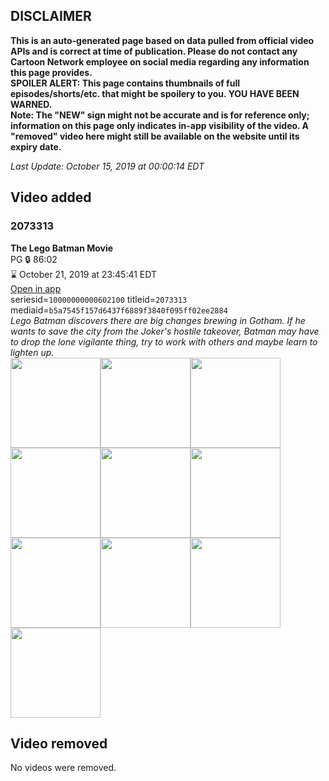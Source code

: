 ## DISCLAIMER
**This is an auto-generated page based on data pulled from official video APIs and is correct at time of publication. Please do not contact any Cartoon Network employee on social media regarding any information this page provides.**  
**SPOILER ALERT: This page contains thumbnails of full episodes/shorts/etc. that might be spoilery to you. YOU HAVE BEEN WARNED.**  
**Note: The "NEW" sign might not be accurate and is for reference only; information on this page only indicates in-app visibility of the video. A "removed" video here might still be available on the website until its expiry date.**  

_Last Update: October 15, 2019 at 00:00:14 EDT_
## Video added
### 2073313
**The Lego Batman Movie**  
PG 🔒 86:02  
⌛ October 21, 2019 at 23:45:41 EDT  
[Open in app](https://tinyurl.com/y4h44jf6)  
seriesid=`10000000000602100` titleid=`2073313` mediaid=`b5a7545f157d6437f6889f3840f095ff02ee2884`  
_Lego Batman discovers there are big changes brewing in Gotham. If he wants to save the city from the Joker's hostile takeover, Batman may have to drop the lone vigilante thing, try to work with others and maybe learn to lighten up._  
<a href="https://s3.amazonaws.com/cartoonorchestrator/2073313_001_1280x720.jpg"><img src="https://s3.amazonaws.com/cartoonorchestrator/2073313_001_640x360.jpg" height="144px" /></a><a href="https://s3.amazonaws.com/cartoonorchestrator/2073313_002_1280x720.jpg"><img src="https://s3.amazonaws.com/cartoonorchestrator/2073313_002_640x360.jpg" height="144px" /></a><a href="https://s3.amazonaws.com/cartoonorchestrator/2073313_003_1280x720.jpg"><img src="https://s3.amazonaws.com/cartoonorchestrator/2073313_003_640x360.jpg" height="144px" /></a><a href="https://s3.amazonaws.com/cartoonorchestrator/2073313_004_1280x720.jpg"><img src="https://s3.amazonaws.com/cartoonorchestrator/2073313_004_640x360.jpg" height="144px" /></a><a href="https://s3.amazonaws.com/cartoonorchestrator/2073313_005_1280x720.jpg"><img src="https://s3.amazonaws.com/cartoonorchestrator/2073313_005_640x360.jpg" height="144px" /></a><a href="https://s3.amazonaws.com/cartoonorchestrator/2073313_006_1280x720.jpg"><img src="https://s3.amazonaws.com/cartoonorchestrator/2073313_006_640x360.jpg" height="144px" /></a><a href="https://s3.amazonaws.com/cartoonorchestrator/2073313_007_1280x720.jpg"><img src="https://s3.amazonaws.com/cartoonorchestrator/2073313_007_640x360.jpg" height="144px" /></a><a href="https://s3.amazonaws.com/cartoonorchestrator/2073313_008_1280x720.jpg"><img src="https://s3.amazonaws.com/cartoonorchestrator/2073313_008_640x360.jpg" height="144px" /></a><a href="https://s3.amazonaws.com/cartoonorchestrator/2073313_009_1280x720.jpg"><img src="https://s3.amazonaws.com/cartoonorchestrator/2073313_009_640x360.jpg" height="144px" /></a><a href="https://s3.amazonaws.com/cartoonorchestrator/2073313_010_1280x720.jpg"><img src="https://s3.amazonaws.com/cartoonorchestrator/2073313_010_640x360.jpg" height="144px" /></a>
## Video removed
No videos were removed.
